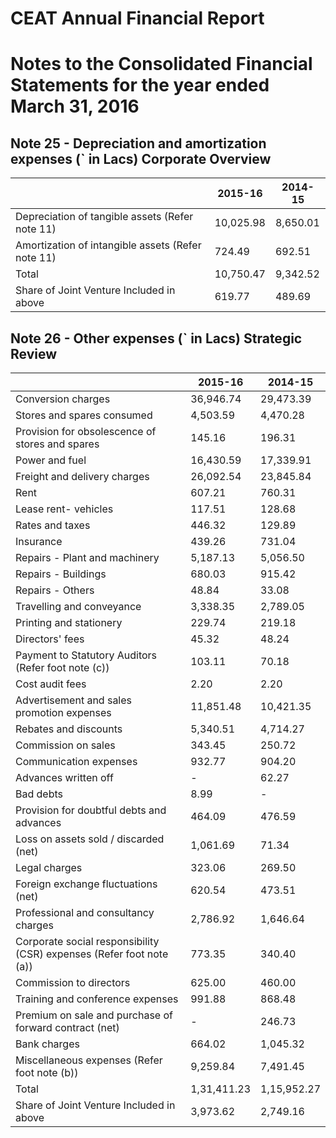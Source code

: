 # CEAT Annual Financial Report

# Notes to the Consolidated Financial Statements for the year ended March 31, 2016

## Note 25 - Depreciation and amortization expenses (` in Lacs) Corporate Overview

| |2015-16|2014-15|
|---|---|---|
|Depreciation of tangible assets (Refer note 11)|10,025.98|8,650.01|
|Amortization of intangible assets (Refer note 11)|724.49|692.51|
|Total|10,750.47|9,342.52|
|Share of Joint Venture Included in above|619.77|489.69|

## Note 26 - Other expenses (` in Lacs) Strategic Review

| |2015-16|2014-15|
|---|---|---|
|Conversion charges|36,946.74|29,473.39|
|Stores and spares consumed|4,503.59|4,470.28|
|Provision for obsolescence of stores and spares|145.16|196.31|
|Power and fuel|16,430.59|17,339.91|
|Freight and delivery charges|26,092.54|23,845.84|
|Rent|607.21|760.31|
|Lease rent- vehicles|117.51|128.68|
|Rates and taxes|446.32|129.89|
|Insurance|439.26|731.04|
|Repairs - Plant and machinery|5,187.13|5,056.50|
|Repairs - Buildings|680.03|915.42|
|Repairs - Others|48.84|33.08|
|Travelling and conveyance|3,338.35|2,789.05|
|Printing and stationery|229.74|219.18|
|Directors' fees|45.32|48.24|
|Payment to Statutory Auditors (Refer foot note (c))|103.11|70.18|
|Cost audit fees|2.20|2.20|
|Advertisement and sales promotion expenses|11,851.48|10,421.35|
|Rebates and discounts|5,340.51|4,714.27|
|Commission on sales|343.45|250.72|
|Communication expenses|932.77|904.20|
|Advances written off|-|62.27|
|Bad debts|8.99|-|
|Provision for doubtful debts and advances|464.09|476.59|
|Loss on assets sold / discarded (net)|1,061.69|71.34|
|Legal charges|323.06|269.50|
|Foreign exchange fluctuations (net)|620.54|473.51|
|Professional and consultancy charges|2,786.92|1,646.64|
|Corporate social responsibility (CSR) expenses (Refer foot note (a))|773.35|340.40|
|Commission to directors|625.00|460.00|
|Training and conference expenses|991.88|868.48|
|Premium on sale and purchase of forward contract (net)|-|246.73|
|Bank charges|664.02|1,045.32|
|Miscellaneous expenses (Refer foot note (b))|9,259.84|7,491.45|
|Total|1,31,411.23|1,15,952.27|
|Share of Joint Venture Included in above|3,973.62|2,749.16|